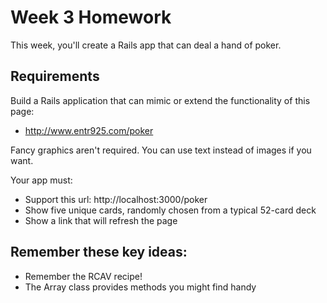 # Week 3 Homework

This week, you'll create a Rails app that can deal a hand of poker.

## Requirements

Build a Rails application that can mimic or extend the functionality of this page:

* http://www.entr925.com/poker

Fancy graphics aren't required.  You can use text instead of images if you want.

Your app must:

* Support this url: http://localhost:3000/poker
* Show five unique cards, randomly chosen from a typical 52-card deck
* Show a link that will refresh the page

## Remember these key ideas:

* Remember the RCAV recipe!
* The Array class provides methods you might find handy


